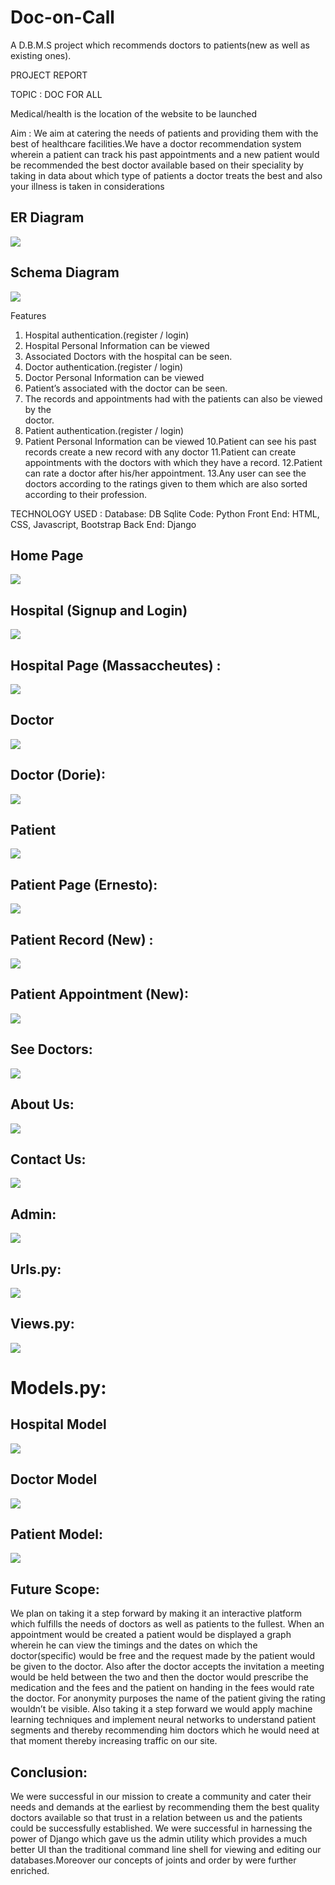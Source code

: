 # Doc-on-Call
A D.B.M.S project which recommends doctors to patients(new as well as existing ones).

PROJECT REPORT

TOPIC : DOC FOR ALL

Medical/health is the location of the website to be launched

Aim : We aim at catering the needs of patients and providing them with the best of healthcare facilities.We have a doctor recommendation system wherein a patient can track his past appointments and a new patient would be recommended the best doctor available based on their speciality by taking in data about which type of patients a doctor treats the best and also your illness is taken in considerations

## ER Diagram
![](../main/Screenshots/image2.png?raw=true)

## Schema Diagram
![](../main/Screenshots/image24.png?raw=true)

Features
1. Hospital authentication.(register / login)
2. Hospital Personal Information can be viewed
3. Associated Doctors with the hospital can be seen.
4. Doctor authentication.(register / login)
5. Doctor Personal Information can be viewed
6. Patient’s associated with the doctor can be seen.
7. The records and appointments had with the patients can also be viewed by the     
    doctor.
8. Patient authentication.(register / login)
9. Patient Personal Information can be viewed
10.Patient can see his past records create a new record with any doctor
11.Patient can create appointments with the doctors with which they have a record.
12.Patient can rate a doctor after his/her appointment.
13.Any user can see the doctors according to the ratings given to them which are also sorted according to their profession.

TECHNOLOGY USED :
Database: DB Sqlite
Code: Python
Front End: HTML, CSS, Javascript, Bootstrap
Back End: Django


## Home Page
![](../main/Screenshots/image15.png?raw=true)

## Hospital (Signup and Login)
![](../main/Screenshots/image26.png?raw=true)

## Hospital Page (Massaccheutes) :
![](../main/Screenshots/image25.png?raw=true)

## Doctor
![](../main/Screenshots/image20.png?raw=true)

## Doctor (Dorie):
![](../main/Screenshots/image16.png?raw=true)

## Patient
![](../main/Screenshots/image12.png?raw=true)

## Patient Page (Ernesto):
![](../main/Screenshots/image13.png?raw=true)

## Patient Record (New) :
![](../main/Screenshots/image4.png?raw=true)

## Patient Appointment (New):
![](../main/Screenshots/image29.png?raw=true)

## See Doctors:
![](../main/Screenshots/image21.png?raw=true)

## About Us:
![](../main/Screenshots/image31.png?raw=true)

## Contact Us:
![](../main/Screenshots/image22.png?raw=true)

## Admin:
![](../main/Screenshots/image9.png?raw=true)

## Urls.py:
![](../main/Screenshots/image23.png?raw=true)

## Views.py:
![](../main/Screenshots/image14.png?raw=true)

# Models.py:
## Hospital Model
![](../main/Screenshots/image27.png?raw=true)

## Doctor Model
![](../main/Screenshots/image30.png?raw=true)

## Patient Model:
![](../main/Screenshots/image19.png?raw=true)

## Future Scope:
We plan on taking it a step forward by making it an interactive platform which fulfills the needs of doctors as well as patients to the fullest.
When an appointment would be created a patient would be displayed a graph wherein he can view the timings and the dates on which the doctor(specific) would be free and the request made by the patient would be given to the doctor.
Also after the doctor accepts the invitation a meeting would be held between the two and then the doctor would prescribe the medication and the fees and the patient on handing in the fees would rate the doctor.
For anonymity purposes the name of the patient giving the rating wouldn’t be visible.
Also taking it a step forward we would apply machine learning techniques and implement neural networks to understand patient segments and thereby recommending him doctors which he would need at that moment thereby increasing traffic on our site.

## Conclusion:
We were successful in our mission to create a community and cater their needs and demands at the  earliest by recommending them the best quality doctors available so that trust in a relation between us and the patients could be successfully established.
We were successful in harnessing the power of Django which gave us the admin utility which provides  a much better UI than the traditional command line shell for viewing and editing our databases.Moreover our concepts of joints and order by were further enriched.
